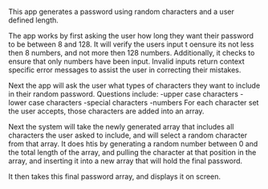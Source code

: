 This app generates a password using random characters and a user defined length.

The app works by first asking the user how long they want their password to be between 8 and 128.
It will verify the users input t oensure its not less then 8 numbers, and not more then 128 numbers. Additionally, it checks to ensure that only numbers have been input.
Invalid inputs return context specific error messages to assist the user in correcting their mistakes.

Next the app will ask the user what types of characters they want to include in their random password. 
Questions include:
    -upper case characters
    -lower case characters
    -special characters
    -numbers
For each character set the user accepts, those characters are added into an array.

Next the system will take the newly generated array that includes all characters the user asked to include, and will select a random character from that array.
It does htis by generating a random number between 0 and the total length of the array, and pulling the character at that position in the array, and inserting it into a new array that will hold the final password.

It then takes this final password array, and displays it on screen.